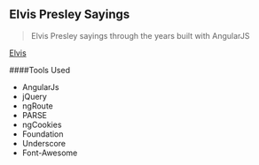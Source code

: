 ## Elvis Presley Sayings

> Elvis Presley sayings through the years built with AngularJS

[Elvis](http://general-manager-cat-52021.bitballoon.com/#/)

####Tools Used
* AngularJs
* jQuery
* ngRoute
* PARSE
* ngCookies
* Foundation
* Underscore
* Font-Awesome


<!-- ## -->

<!-- This template contains some simple `gulp` tasks. They are as follows:


- `gulp watch`: This will launch a Node Server and start the standard `watchlist` task
- `gulp bower`: This will move the bower components into their proper location. This will run during the `watch` task, but you may need to run it manually once in a while

There are many more tasks, and you really should read through the `gulpfile.js`, but the ones above will take care of you in most cases.
 -->
